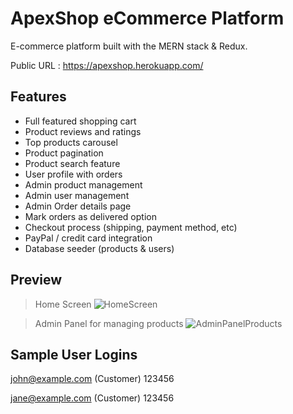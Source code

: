 # ApexShop eCommerce Platform

E-commerce platform built with the MERN stack & Redux.

Public URL : https://apexshop.herokuapp.com/

## Features

- Full featured shopping cart
- Product reviews and ratings
- Top products carousel
- Product pagination
- Product search feature
- User profile with orders
- Admin product management
- Admin user management
- Admin Order details page
- Mark orders as delivered option
- Checkout process (shipping, payment method, etc)
- PayPal / credit card integration
- Database seeder (products & users)

## Preview

>Home Screen
![HomeScreen](https://user-images.githubusercontent.com/57808655/110953552-80c4ff00-836d-11eb-8715-cb02a3d46dd3.jpg)

>Admin Panel for managing products
![AdminPanelProducts](https://user-images.githubusercontent.com/57808655/110953683-a94cf900-836d-11eb-825a-3e247e467f87.jpg)


## Sample User Logins

john@example.com (Customer)
123456

jane@example.com (Customer)
123456
